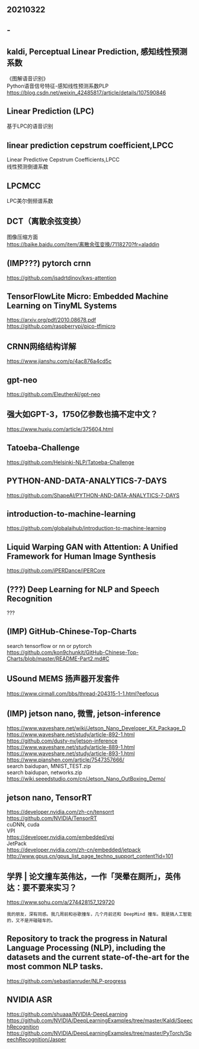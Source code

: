 ## 20210322  

## -  

## kaldi, Perceptual Linear Prediction, 感知线性预测系数  
《图解语音识别》  
Python语音信号特征-感知线性预测系数PLP  
https://blog.csdn.net/weixin_42485817/article/details/107590846  

## Linear Prediction (LPC)  
基于LPC的语音识别  

## linear prediction cepstrum coefficient,LPCC  
Linear Predictive Cepstrum Coefficients,LPCC  
线性预测倒谱系数  

## LPCMCC  
LPC美尔倒频谱系数  

## DCT（离散余弦变换）  
图像压缩方面  
https://baike.baidu.com/item/离散余弦变换/7118270?fr=aladdin  

## (IMP???) pytorch crnn  
https://github.com/isadrtdinov/kws-attention  

## TensorFlowLite Micro: Embedded Machine Learning on TinyML Systems  
https://arxiv.org/pdf/2010.08678.pdf  
https://github.com/raspberrypi/pico-tflmicro  

## CRNN网络结构详解  
https://www.jianshu.com/p/4ac876a4cd5c  

## gpt-neo  
https://github.com/EleutherAI/gpt-neo  

## 强大如GPT-3，1750亿参数也搞不定中文？  
https://www.huxiu.com/article/375604.html  

## Tatoeba-Challenge  
https://github.com/Helsinki-NLP/Tatoeba-Challenge  

## PYTHON-AND-DATA-ANALYTICS-7-DAYS  
https://github.com/ShapeAI/PYTHON-AND-DATA-ANALYTICS-7-DAYS  

## introduction-to-machine-learning  
https://github.com/globalaihub/introduction-to-machine-learning  

## Liquid Warping GAN with Attention: A Unified Framework for Human Image Synthesis  
https://github.com/iPERDance/iPERCore  

## (???) Deep Learning for NLP and Speech Recognition   
???  

## (IMP) GitHub-Chinese-Top-Charts  
search tensorflow or nn or pytorch  
https://github.com/kon9chunkit/GitHub-Chinese-Top-Charts/blob/master/README-Part2.md#C  

## USound MEMS 扬声器开发套件  
https://www.cirmall.com/bbs/thread-204315-1-1.html?eefocus  

## (IMP) jetson nano, 微雪, jetson-inference     
https://www.waveshare.net/wiki/Jetson_Nano_Developer_Kit_Package_D  
https://www.waveshare.net/study/article-892-1.html  
https://github.com/dusty-nv/jetson-inference  
https://www.waveshare.net/study/article-889-1.html  
https://www.waveshare.net/study/article-893-1.html  
https://www.pianshen.com/article/7547357666/  
search baidupan, MNIST_TEST.zip  
search baidupan, networks.zip  
https://wiki.seeedstudio.com/cn/Jetson_Nano_OutBoxing_Demo/  

## jetson nano, TensorRT  
https://developer.nvidia.com/zh-cn/tensorrt  
https://github.com/NVIDIA/TensorRT  
cuDNN, cuda  
VPI  
https://developer.nvidia.com/embedded/vpi  
JetPack  
https://developer.nvidia.com/zh-cn/embedded/jetpack  
http://www.gpus.cn/gpus_list_page_techno_support_content?id=101  

## 学界 | 论文撞车英伟达，一作「哭晕在厕所」，英伟达：要不要来实习？   
https://www.sohu.com/a/274428157_129720  
```
我的朋友，深有同感。我几周前和谷歌撞车，几个月前还和 DeepMind 撞车。我是搞人工智能的，又不是开碰碰车的。  
```  

## Repository to track the progress in Natural Language Processing (NLP), including the datasets and the current state-of-the-art for the most common NLP tasks.  
https://github.com/sebastianruder/NLP-progress  

## NVIDIA ASR  
https://github.com/shuaaa/NVIDIA-DeepLearning  
https://github.com/NVIDIA/DeepLearningExamples/tree/master/Kaldi/SpeechRecognition  
https://github.com/NVIDIA/DeepLearningExamples/tree/master/PyTorch/SpeechRecognition/Jasper  
